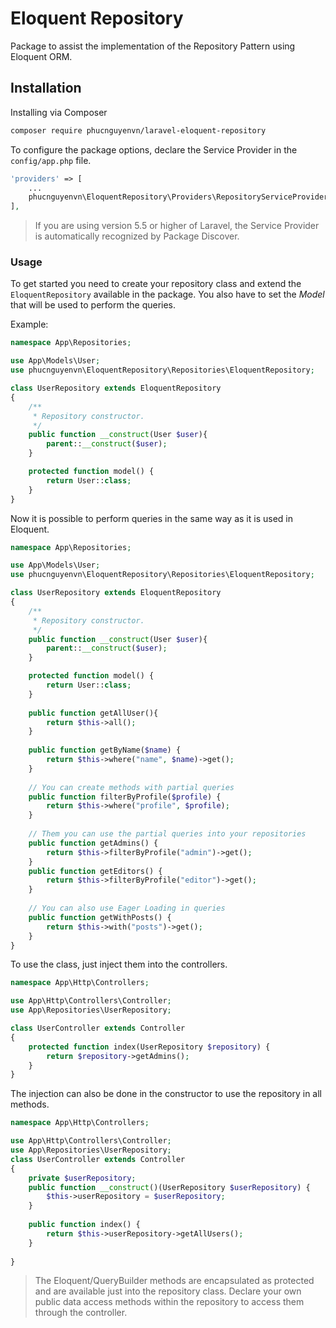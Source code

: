 # Eloquent Repository
Package to assist the implementation of the Repository Pattern using Eloquent ORM.

## Installation
Installing via Composer
```bash
composer require phucnguyenvn/laravel-eloquent-repository
```
To configure the package options, declare the Service Provider in the `config/app.php` file.
```php
'providers' => [
    ...
    phucnguyenvn\EloquentRepository\Providers\RepositoryServiceProvider::class,
],
```
> If you are using version 5.5 or higher of Laravel, the Service Provider is automatically recognized by Package Discover.

### Usage
To get started you need to create your repository class and extend the `EloquentRepository` available in the package. You also have to set the *Model* that will be used to perform the queries.

Example:
```php
namespace App\Repositories;

use App\Models\User;
use phucnguyenvn\EloquentRepository\Repositories\EloquentRepository;

class UserRepository extends EloquentRepository
{
    /**
     * Repository constructor.
     */
    public function __construct(User $user){
        parent::__construct($user);
    }

    protected function model() {
        return User::class;
    }
}
```

Now it is possible to perform queries in the same way as it is used in Eloquent.
```php
namespace App\Repositories;

use App\Models\User;
use phucnguyenvn\EloquentRepository\Repositories\EloquentRepository;

class UserRepository extends EloquentRepository
{
    /**
     * Repository constructor.
     */
    public function __construct(User $user){
        parent::__construct($user);
    }

    protected function model() {
        return User::class;
    }
    
    public function getAllUser(){
        return $this->all();
    }
    
    public function getByName($name) {
        return $this->where("name", $name)->get();
    }
    
    // You can create methods with partial queries
    public function filterByProfile($profile) {
        return $this->where("profile", $profile);
    }
    
    // Them you can use the partial queries into your repositories
    public function getAdmins() {
        return $this->filterByProfile("admin")->get();
    }
    public function getEditors() {
        return $this->filterByProfile("editor")->get();
    }
    
    // You can also use Eager Loading in queries
    public function getWithPosts() {
        return $this->with("posts")->get();
    }
}
```

To use the class, just inject them into the controllers.
```php
namespace App\Http\Controllers;

use App\Http\Controllers\Controller;
use App\Repositories\UserRepository;

class UserController extends Controller
{
    protected function index(UserRepository $repository) {
        return $repository->getAdmins();
    }
}
```
The injection can also be done in the constructor to use the repository in all methods.
```php
namespace App\Http\Controllers;

use App\Http\Controllers\Controller;
use App\Repositories\UserRepository;
class UserController extends Controller
{
    private $userRepository;
	public function __construct()(UserRepository $userRepository) {
        $this->userRepository = $userRepository;
    }
    
    public function index() {
        return $this->userRepository->getAllUsers();
    }
    
}
```
> The Eloquent/QueryBuilder methods are encapsulated as protected and are available just into the repository class. Declare your own public data access methods within the repository to access them through the controller.

